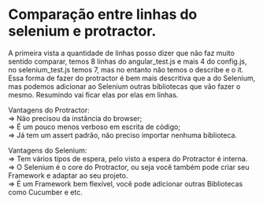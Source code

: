 # Comparação entre linhas do selenium e protractor.

A primeira vista a quantidade de linhas posso dizer que não faz muito sentido comparar, temos 8 linhas do angular_test.js e mais 4 do config.js, no selenium_test.js temos 7, mas no entanto não temos o describe e o it. Essa forma de fazer do protractor é bem mais descritiva que a do Selenium, mas podemos adicionar ao Selenium outras bibliotecas que vão fazer o mesmo. Resumindo vai ficar elas por elas em linhas.

Vantagens do Protractor:<br>
=> Não precisou da instância do browser;<br>
=> É um pouco menos verboso em escrita de código;<br>
=> Já tem um assert padrão, não preciso importar nenhuma biblioteca.

Vantagens do Selenium:<br>
=> Tem vários tipos de espera, pelo visto a espera do Protractor é interna.<br>
=> O Selenium é o core do Protractor, ou seja você também pode criar seu Framework e adaptar ao seu projeto.<br>
=> É um Framework bem flexível, você pode adicionar outras Bibliotecas como Cucumber e etc.
